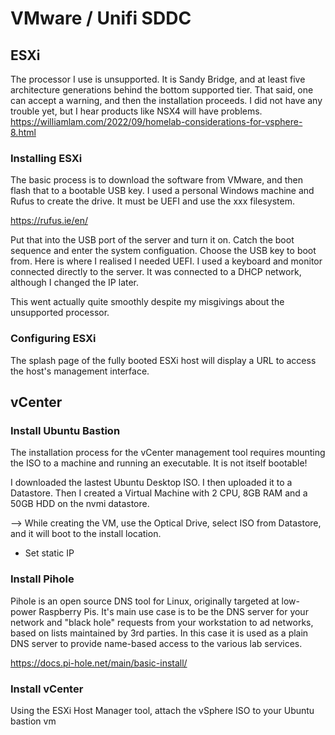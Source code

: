 # VMware / Unifi SDDC

## ESXi

The processor I use is unsupported. It is Sandy Bridge, and at least five architecture generations behind the bottom supported tier. That said, one can accept a warning, and then the installation proceeds. I did not have any trouble yet, but I hear products like NSX4 will have problems.
https://williamlam.com/2022/09/homelab-considerations-for-vsphere-8.html

### Installing ESXi

The basic process is to download the software from VMware, and then flash that to a bootable USB key. I used a personal Windows machine and Rufus to create the drive. It must be UEFI and use the xxx filesystem.

https://rufus.ie/en/

Put that into the USB port of the server and turn it on. Catch the boot sequence and enter the system configuation. Choose the USB key to boot from. Here is where I realised I needed UEFI. I used a keyboard and monitor connected directly to the server. It was connected to a DHCP network, although I changed the IP later.

This went actually quite smoothly despite my misgivings about the unsupported processor.

### Configuring ESXi

The splash page of the fully booted ESXi host will display a URL to access the host's management interface.

## vCenter

### Install Ubuntu Bastion

The installation process for the vCenter management tool requires mounting the ISO to a machine and running an executable. It is not itself bootable!

I downloaded the lastest Ubuntu Desktop ISO. I then uploaded it to a Datastore. Then I created a Virtual Machine with 2 CPU, 8GB RAM and a 50GB HDD on the nvmi datastore. 

--> While creating the VM, use the Optical Drive, select ISO from Datastore, and it will boot to the install location.

* Set static IP


### Install Pihole

Pihole is an open source DNS tool for Linux, originally targeted at low-power Raspberry Pis. It's main use case is to be the DNS server for your network and "black hole" requests from your workstation to ad networks, based on lists maintained by 3rd parties. In this case it is used as a plain DNS server to provide name-based access to the various lab services.

https://docs.pi-hole.net/main/basic-install/


### Install vCenter

Using the ESXi Host Manager tool, attach the vSphere ISO to your Ubuntu bastion vm

